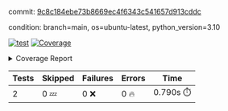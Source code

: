 commit: [9c8c184ebe73b8669ec4f6343c541657d913cddc](https://github.com/rcmdnk/python-template/tree/9c8c184ebe73b8669ec4f6343c541657d913cddc)

condition: branch=main, os=ubuntu-latest, python_version=3.10

[![test](https://github.com/rcmdnk/python-template/actions/workflows/test.yml/badge.svg)](https://github.com/rcmdnk/python-template/actions/runs/7159605459)
<a href="https://github.com/rcmdnk/python-template/blob/9c8c184ebe73b8669ec4f6343c541657d913cddc/README.md"><img alt="Coverage" src="https://img.shields.io/badge/Coverage-100%25-brightgreen.svg" /></a><details><summary>Coverage Report </summary><table><tr><th>File</th><th>Stmts</th><th>Miss</th><th>Cover</th></tr><tbody><tr><td><b>TOTAL</b></td><td><b>4</b></td><td><b>0</b></td><td><b>100%</b></td></tr></tbody></table></details>

| Tests | Skipped | Failures | Errors | Time |
| ----- | ------- | -------- | -------- | ------------------ |
| 2 | 0 :zzz: | 0 :x: | 0 :fire: | 0.790s :stopwatch: |

